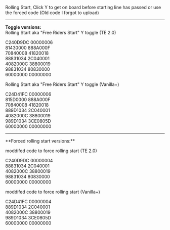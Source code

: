 Rolling Start, Click Y to get on board before starting line has passed or use the forced code
(Old code I forgot to upload)  

<hr>

**Toggle versions:**  
Rolling Start aka "Free Riders Start" Y toggle (TE 2.0)  

C240D9DC 00000006  
81430000 888A000F  
70840008 41820018  
88831034 2C040001  
4082000C 38800019  
98831034 80830000  
60000000 00000000  
  
Rolling Start aka "Free Riders Start" Y toggle (Vanilla+)  

C24D41FC 00000006  
815D0000 888A000F  
70840008 41820018  
889D1034 2C040001  
4082000C 38800019  
989D1034 3CE0805D  
60000000 00000000  

<hr>
**Forced rolling start versions:**

moddifed code to force rolling start (TE 2.0)  

C240D9DC 00000004  
88831034 2C040001  
4082000C 38800019  
98831034 80830000  
60000000 00000000  

moddifed code to force rolling start (Vanilla+)  

C24D41FC 00000004  
889D1034 2C040001  
4082000C 38800019  
989D1034 3CE0805D  
60000000 00000000  
